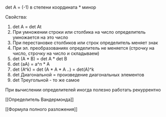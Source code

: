 det A = (-1) в степени координата * минор

Свойства:
1) det A = det At
2) При умножении строки или столбика на число определитель умножается на это число
3) При перестановке столбиков или строк определитель меняет знак
4) При эл. преобразованиях определитель не меняется (строчку на число, строчку на число и складываем)
5) det (A * B) = det A * det B
6) det (aA) = a^n * A
7) det (A^k) = det (A * A * A ..) = det(A)^k
8) det Диагональной = произведение диагональных элементов
9) det Треугольной - то же самое

При вычислении определителей иногда полезно работать рекуррентно

[[Определитель Вандермонда]]

[[Формула полного разложения]]
